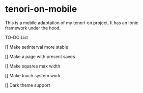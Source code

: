 # tenori-on-mobile
This is a mobile adaptation of my tenori-on project. It has an Ionic framework under the hood. 

TO-DO List

[] Make setInterval more stable

[] Make a page with present saves 

[] Make squares max width

[] Make touch system work

[] Dark theme support 
